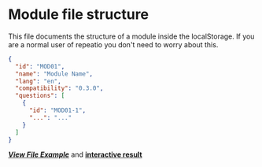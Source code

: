 # Module file structure

This file documents the structure of a module inside the localStorage. If you are a normal user of repeatio you don't need to worry about this.

```json
{
  "id": "MOD01",
  "name": "Module Name",
  "lang": "en",
  "compatibility": "0.3.0",
  "questions": [
    {
      "id": "MOD01-1",
      "...": "..."
    }
  ]
}
```

**_[View File Example](../../public/data.json)_** and **[interactive result](https://repeatio.netlify.app/module/types_1/all-questions)**

